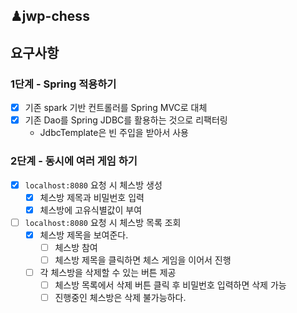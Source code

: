 ## ♟jwp-chess

## 요구사항

### 1단계 - Spring 적용하기

- [x] 기존 spark 기반 컨트롤러를 Spring MVC로 대체
- [x] 기존 Dao를 Spring JDBC를 활용하는 것으로 리팩터링
    - JdbcTemplate은 빈 주입을 받아서 사용

### 2단계 - 동시에 여러 게임 하기

- [x] `localhost:8080` 요청 시 체스방 생성
    - [x] 체스방 제목과 비밀번호 입력
    - [x] 체스방에 고유식별값이 부여
- [ ] `localhost:8080` 요청 시 체스방 목록 조회
    - [x] 체스방 제목을 보여준다.
        - [ ] 체스방 참여
        - [ ] 체스방 제목을 클릭하면 체스 게임을 이어서 진행
    - [ ] 각 체스방을 삭제할 수 있는 버튼 제공
        - [ ] 체스방 목록에서 삭제 버튼 클릭 후 비밀번호 입력하면 삭제 가능
        - [ ] 진행중인 체스방은 삭제 불가능하다.